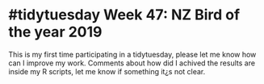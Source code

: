 # #tidytuesday Week 47: NZ Bird of the year 2019 

This is my first time participating in a tidytuesday, please let me know how can I improve my work. Comments about how did I achived the results are inside my R scripts, let me know if something it¿s not clear.



  
